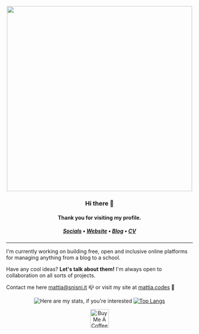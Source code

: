 <div align="center">
  <img width="500px" src="https://i.ibb.co/5FdnhrT/LOLLYPOP-BANNER-no-bg.png" />
 </div>

<div align="center">
  <h3> Hi there 👋 </h3>
  <h4> Thank you for visiting my profile. </h4>

  <h5>
    <a href="http://links.mattia.codes">Socials</a> •
    <a href="https://mattia.codes">Website</a> •
    <a href="https://blog.mattia.codes">Blog</a> •
    <a href="http://curriculum.mattia.codes/">CV</a> 
  </h5>
</div>

___

I'm currently working on building free, open and inclusive online platforms for managing anything from a blog to a school.

Have any cool ideas? **Let's talk about them!** I'm always open to collaboration on all sorts of projects.

Contact me here [mattia@snisni.it](mailto:mattia@snisni.it) 📪
or visit my site at [mattia.codes](https://mattia.codes) 🔗

<div align='center'>

![Here are my stats, if you're interested](https://github-readme-stats.vercel.app/api?username=sinisimattia) [![Top Langs](https://github-readme-stats.vercel.app/api/top-langs/?username=sinisimattia&layout=compact)](https://github.com/anuraghazra/github-readme-stats)

</div>

<div align="center">
  <a href="https://www.buymeacoffee.com/sinisimattia" target="_blank">
    <img src="https://cdn.buymeacoffee.com/buttons/v2/default-black.png" alt="Buy Me A Coffee" height="50px" width="auto" >
  </a>
</div>

<!--
**sinisimattia/sinisimattia** is a ✨ _special_ ✨ repository because its `README.md` (this file) appears on your GitHub profile.

Here are some ideas to get you started:

- 🔭 I’m currently working on ...
- 🌱 I’m currently learning ...
- 👯 I’m looking to collaborate on ...
- 🤔 I’m looking for help with ...
- 💬 Ask me about ...
- 📫 How to reach me: ...
- 😄 Pronouns: ...
- ⚡ Fun fact: ...
-->

